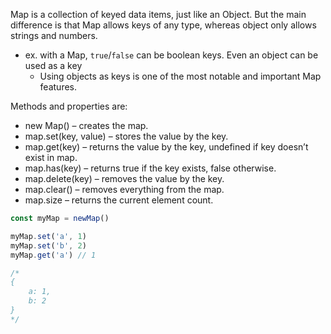 
Map is a collection of keyed data items, just like an Object. But the main difference is that Map allows keys of any type, whereas object only allows strings and numbers.
- ex. with a Map, `true`/`false` can be boolean keys. Even an object can be used as a key
    - Using objects as keys is one of the most notable and important Map features.

Methods and properties are:
- new Map() – creates the map.
- map.set(key, value) – stores the value by the key.
- map.get(key) – returns the value by the key, undefined if key doesn’t exist in map.
- map.has(key) – returns true if the key exists, false otherwise.
- map.delete(key) – removes the value by the key.
- map.clear() – removes everything from the map.
- map.size – returns the current element count.

```js
const myMap = newMap()

myMap.set('a', 1)
myMap.set('b', 2)
myMap.get('a') // 1

/*
{
    a: 1,
    b: 2
}
*/
```
